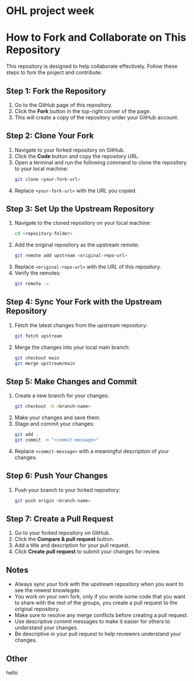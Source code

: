 # OHL project week

# How to Fork and Collaborate on This Repository

This repository is designed to help collaborate effectively. Follow these steps to fork the project and contribute:

## Step 1: Fork the Repository

1. Go to the GitHub page of this repository.
2. Click the **Fork** button in the top-right corner of the page.
3. This will create a copy of the repository under your GitHub account.

## Step 2: Clone Your Fork

1. Navigate to your forked repository on GitHub.
2. Click the **Code** button and copy the repository URL.
3. Open a terminal and run the following command to clone the repository to your local machine:
   ```bash
   git clone <your-fork-url>
   ```
4. Replace `<your-fork-url>` with the URL you copied.

## Step 3: Set Up the Upstream Repository

1. Navigate to the cloned repository on your local machine:
   ```bash
   cd <repository-folder>
   ```
2. Add the original repository as the upstream remote:
   ```bash
   git remote add upstream <original-repo-url>
   ```
3. Replace `<original-repo-url>` with the URL of this repository.
4. Verify the remotes:
   ```bash
   git remote -v
   ```

## Step 4: Sync Your Fork with the Upstream Repository

1. Fetch the latest changes from the upstream repository:
   ```bash
   git fetch upstream
   ```
2. Merge the changes into your local main branch:
   ```bash
   git checkout main
   git merge upstream/main
   ```

## Step 5: Make Changes and Commit

1. Create a new branch for your changes:
   ```bash
   git checkout -b <branch-name>
   ```
2. Make your changes and save them.
3. Stage and commit your changes:
   ```bash
   git add .
   git commit -m "<commit-message>"
   ```
4. Replace `<commit-message>` with a meaningful description of your changes.

## Step 6: Push Your Changes

1. Push your branch to your forked repository:
   ```bash
   git push origin <branch-name>
   ```

## Step 7: Create a Pull Request

1. Go to your forked repository on GitHub.
2. Click the **Compare & pull request** button.
3. Add a title and description for your pull request.
4. Click **Create pull request** to submit your changes for review.

## Notes

- Always sync your fork with the upstream repository when you want to see the newest knowlegde.
- You work on your own fork, only if you wrote some code that you want to share with the rest of the groups, you create a pull request to the original repository.
- Make sure to resolve any merge conflicts before creating a pull request.
- Use descriptive commit messages to make it easier for others to understand your changes.
- Be descriptive in your pull request to help reviewers understand your changes.

## Other

hello
